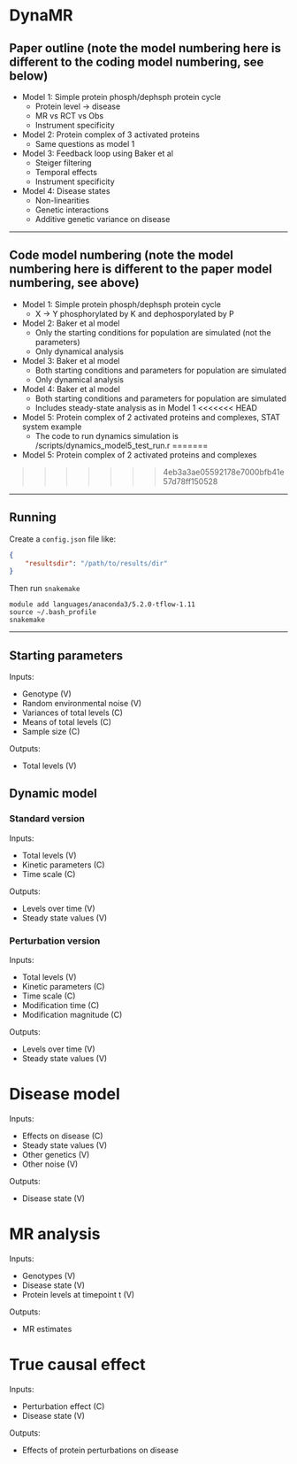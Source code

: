 # DynaMR

## Paper outline (note the model numbering here is different to the coding model numbering, see below)

- Model 1: Simple protein phosph/dephsph protein cycle
    - Protein level -> disease
    - MR vs RCT vs Obs
    - Instrument specificity
- Model 2: Protein complex of 3 activated proteins
    - Same questions as model 1
- Model 3: Feedback loop using Baker et al
    - Steiger filtering
    - Temporal effects
    - Instrument specificity
- Model 4: Disease states
    - Non-linearities
    - Genetic interactions
    - Additive genetic variance on disease

---

## Code model numbering (note the model numbering here is different to the paper model numbering, see above)

- Model 1: Simple protein phosph/dephsph protein cycle
    - X -> Y phosphorylated by K and dephosporylated by P
- Model 2: Baker et al model
    - Only the starting conditions for population are simulated (not the parameters)
    - Only dynamical analysis
- Model 3: Baker et al model
    - Both starting conditions and parameters for population are simulated
    - Only dynamical analysis
- Model 4: Baker et al model
    - Both starting conditions and parameters for population are simulated
    - Includes steady-state analysis as in Model 1
<<<<<<< HEAD
- Model 5: Protein complex of 2 activated proteins and complexes, STAT system example
    - The code to run dynamics simulation is /scripts/dynamics_model5_test_run.r
=======
- Model 5: Protein complex of 2 activated proteins and complexes
>>>>>>> 4eb3a3ae05592178e7000bfb41e57d78ff150528

---

## Running

Create a `config.json` file like:

```json
{
    "resultsdir": "/path/to/results/dir"
}
```

Then run `snakemake`

```
module add languages/anaconda3/5.2.0-tflow-1.11
source ~/.bash_profile
snakemake 

```

---

## Starting parameters

Inputs:

- Genotype (V)
- Random environmental noise (V)
- Variances of total levels (C) 
- Means of total levels (C) 
- Sample size (C) 

Outputs:

- Total levels (V)


## Dynamic model

### Standard version

Inputs:

- Total levels (V)
- Kinetic parameters (C) 
- Time scale (C) 

Outputs:

- Levels over time (V)
- Steady state values (V)

### Perturbation version

Inputs:

- Total levels (V)
- Kinetic parameters (C) 
- Time scale (C) 
- Modification time (C)
- Modification magnitude (C)

Outputs:

- Levels over time (V)
- Steady state values (V)

# Disease model

Inputs:

- Effects on disease (C)
- Steady state values (V)
- Other genetics (V)
- Other noise (V)

Outputs:

- Disease state (V)


# MR analysis

Inputs:

- Genotypes (V)
- Disease state (V)
- Protein levels at timepoint t (V)

Outputs:

- MR estimates


# True causal effect

Inputs:

- Perturbation effect (C)
- Disease state (V)

Outputs:

- Effects of protein perturbations on disease


